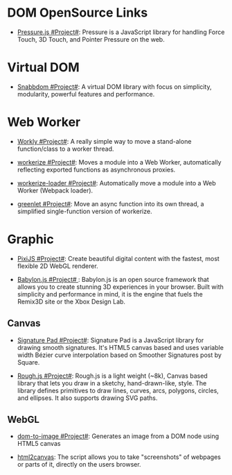 # DOM OpenSource Links

* [Pressure.js #Project#](https://pressurejs.com/): Pressure is a JavaScript library for handling Force Touch, 3D Touch, and Pointer Pressure on the web.

# Virtual DOM

* [Snabbdom #Project#](https://github.com/snabbdom/snabbdom): A virtual DOM library with focus on simplicity, modularity, powerful features and performance.

# Web Worker

* [Workly #Project#](https://github.com/pshihn/workly): A really simple way to move a stand-alone function/class to a worker thread.

- [workerize #Project#](https://github.com/developit/workerize): Moves a module into a Web Worker, automatically reflecting exported functions as asynchronous proxies.

- [workerize-loader #Project#](https://github.com/developit/workerize-loader): Automatically move a module into a Web Worker (Webpack loader).

- [greenlet #Project#](https://github.com/developit/greenlet): Move an async function into its own thread, a simplified single-function version of workerize.

# Graphic

* [PixiJS #Project#](http://www.pixijs.com/): Create beautiful digital content with the fastest, most flexible 2D WebGL renderer.

- [Babylon.js #Project# ](https://parg.co/b1C): Babylon.js is an open source framework that allows you to create stunning 3D experiences in your browser. Built with simplicity and performance in mind, it is the engine that fuels the Remix3D site or the Xbox Design Lab.

## Canvas

* [Signature Pad #Project#](https://github.com/szimek/signature_pad): Signature Pad is a JavaScript library for drawing smooth signatures. It's HTML5 canvas based and uses variable width Bézier curve interpolation based on Smoother Signatures post by Square.

* [Rough.js #Project#](http://roughjs.com/): Rough.js is a light weight (~8k), Canvas based library that lets you draw in a sketchy, hand-drawn-like, style. The library defines primitives to draw lines, curves, arcs, polygons, circles, and ellipses. It also supports drawing SVG paths.

## WebGL

* [dom-to-image #Project#](https://github.com/tsayen/dom-to-image): Generates an image from a DOM node using HTML5 canvas

* [html2canvas](https://github.com/niklasvh/html2canvas): The script allows you to take "screenshots" of webpages or parts of it, directly on the users browser.

